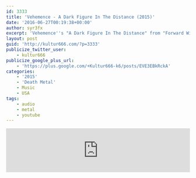 ```yaml
---
id: 3333
title: 'Vehemence - A Dark Figure In The Distance (2015)'
date: '2016-06-27T00:19:38+00:00'
author: syr3fx
excerpt: 'Vehemence''s "A Dark Figure In The Distance" from "Forward Without Motion" album (2015).'
layout: post
guid: 'http://kultur666.com/?p=3333'
publicize_twitter_user:
    - kultur666
publicize_google_plus_url:
    - 'https://plus.google.com/+Kultur666-k6/posts/EVE3EBkRckA'
categories:
    - '2015'
    - 'Death Metal'
    - Music
    - USA
tags:
    - audio
    - metal
    - youtube
---
```


<iframe style="border: 0; width: 100%; height: 120px;" src="https://bandcamp.com/EmbeddedPlayer/album=2238716143/size=large/bgcol=333333/linkcol=e99708/tracklist=false/transparent=true/" seamless></iframe>
